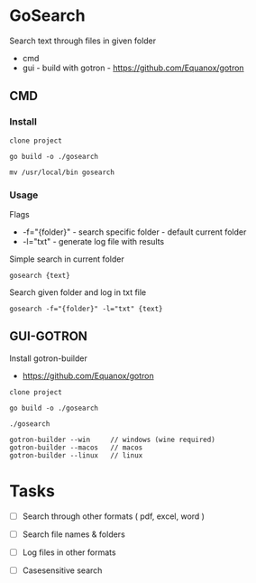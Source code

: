 # GoSearch
Search text through files in given folder
* cmd
* gui - build with gotron - https://github.com/Equanox/gotron

## CMD

### Install

```
clone project
```

```
go build -o ./gosearch
```

```
mv /usr/local/bin gosearch
```

### Usage

Flags
* -f="{folder}" - search specific folder - default current folder
* -l="txt"      - generate log file with results

Simple search in current folder
```
gosearch {text}
```

Search given folder and log in txt file
```
gosearch -f="{folder}" -l="txt" {text}
```

## GUI-GOTRON

Install gotron-builder 
* https://github.com/Equanox/gotron

```
clone project
```

```
go build -o ./gosearch
```

```
./gosearch
```

```
gotron-builder --win     // windows (wine required)
gotron-builder --macos   // macos
gotron-builder --linux   // linux
```

# Tasks
- [ ] Search through other formats ( pdf, excel, word )
- [ ] Search file names & folders
- [ ] Log files in other formats 
- [ ] Casesensitive search



